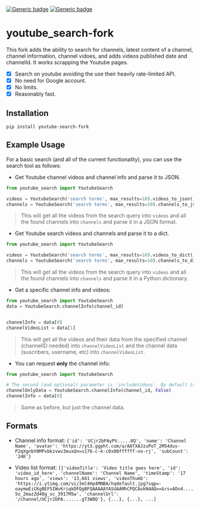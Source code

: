 [![Generic badge](https://img.shields.io/badge/PyPi-1.2.1-green.svg)](https://pypi.org/project/youtube-search-fork/)
[![Generic badge](https://img.shields.io/badge/Mantained-YES-green.svg)](https://pypi.org/project/youtube-search-fork/)




# youtube_search-fork
This fork adds the ability to search for channels, latest content of a channel, channel information, channel vidoes, and adds videos published date and channelId.
It works scrapping the Youtube pages.

- [x] Search on youtube avoiding the use their heavily rate-limited API. 
- [x] No need for Google account.
- [x] No limits.
- [x] Reasonably fast.

## Installation
`pip install youtube-search-fork`

## Example Usage
For a basic search (and all of the current functionality), you can use the search tool as follows:

* Get Youtube channel videos and channel info and parse it to JSON.
```python
from youtube_search import YoutubeSearch

videos = YoutubeSearch('search terms', max_results=10).videos_to_json()
channels = YoutubeSearch('search terms', max_results=10).channels_to_json()
```
> This will get all the videos from the search query into `videos` and all the found channels into `channels` and parse it in a JSON format.


* Get Youtube search videos and channels and parse it to a dict.
```python
from youtube_search import YoutubeSearch

videos = YoutubeSearch('search terms', max_results=10).videos_to_dict()
channels = YoutubeSearch('search terms', max_results=10).channels_to_dict()
```
> This will get all the videos from the search query into `videos` and all the found channels into `channels` and parse it in a Python dictionary.


* Get a specific channel info and videos:
```python
from youtube_search import YoutubeSearch
data = YoutubeSearch.channelInfo(channel_id)


channelInfo = data[0]
channelVideoList = data[1]
```
> This will get all the videos and their data from the specified channel (channelID needed) into `channelVideoList` and the channel data (suscribers, username, etc) into `channelVideoList`.


* You can request **only** the channel info:
```python
from youtube_search import YoutubeSearch

# The second (and optional) parameter is `includeVideos`. By default is se to True.
channelOnlyData = YoutubeSearch.channelInfo(channel_id, False)
channelInfo = data[0]
```
> Same as before, but just the channel data.

## Formats
* Channel info format:
```{'id': 'UCjr2bPAyPV.....8Q', 'name': 'Channel Name', 'avatar': 'https://yt3.ggpht.com/a/AATXAJzuPoT_2M54dus-P2qXgnbY0MPxbkzvwv3muxQn=s176-c-k-c0x00ffffff-no-rj', 'subCount': '24K'}```

* Video list format:
```[{'videoTitle': 'Video title goes here', 'id': 'video_id_here', 'channelName': 'Channel Name', 'timeStamp': '17 hours ago', 'views': '13,661 views', 'videoThumb': 'https://i.ytimg.com/vi/3eC4Hp4MNBA/hqdefault.jpg?sqp=-oaymwEiCKgBEF5IWvKriqkDFQgBFQAAAAAYASUAAMhCPQCAokN4AQ==&rs=AOn4....5o_2mazZd40g_xc_3917M5w', 'channelUrl': '/channel/UCjr2bPA.......gT3W8Q'}, {...}, {...}, ...]```
